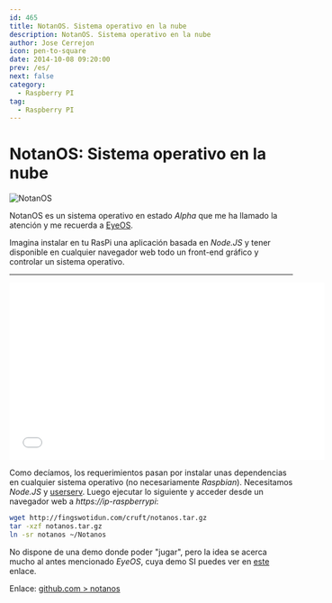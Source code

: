 ```yaml
---
id: 465
title: NotanOS. Sistema operativo en la nube
description: NotanOS. Sistema operativo en la nube
author: Jose Cerrejon
icon: pen-to-square
date: 2014-10-08 09:20:00
prev: /es/
next: false
category:
  - Raspberry PI
tag:
  - Raspberry PI
---
```


# NotanOS: Sistema operativo en la nube

![NotanOS](/images/2014/10/notanos.png)

NotanOS es un sistema operativo en estado *Alpha* que me ha llamado la atención y me recuerda a [EyeOS](http://www.eyeos.com). 

Imagina instalar en tu RasPi una aplicación basada en *Node.JS* y tener disponible en cualquier navegador web todo un front-end gráfico y controlar un sistema operativo.

- - -
<iframe width="560" height="315" src="//www.youtube.com/embed/7namj7iy16Y" frameborder="0" allowfullscreen></iframe>

Como decíamos, los requerimientos pasan por instalar unas dependencias en cualquier sistema operativo (no necesariamente *Raspbian*). Necesitamos *Node.JS* y [userserv](https://github.com/Lerc/userserv). Luego ejecutar lo siguiente y acceder desde un navegador web a *https://ip-raspberrypi*:

```bash
wget http://fingswotidun.com/cruft/notanos.tar.gz
tar -xzf notanos.tar.gz
ln -sr notanos ~/Notanos
```

No dispone de una demo donde poder "jugar", pero la idea se acerca mucho al antes mencionado *EyeOS*, cuya demo SI puedes ver en [este](https://www.softaculous.com/demos/eyeOS) enlace.

Enlace: [github.com > notanos](https://github.com/Lerc/notanos)